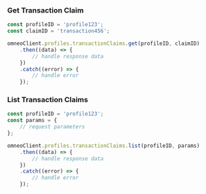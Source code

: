 ### Get Transaction Claim

```javascript
const profileID = 'profile123';
const claimID = 'transaction456';

omneoClient.profiles.transactionClaims.get(profileID, claimID)
    .then((data) => {
        // handle response data
    })
    .catch((error) => {
        // handle error
    });
```

### List Transaction Claims

```javascript
const profileID = 'profile123';
const params = {
    // request parameters
};

omneoClient.profiles.transactionClaims.list(profileID, params)
    .then((data) => {
        // handle response data
    })
    .catch((error) => {
        // handle error
    });
```

